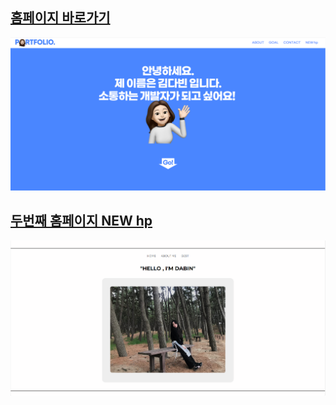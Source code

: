 ## [홈페이지 바로가기](https://dabin1213.github.io/)
[![메인](resources/landing.png)](https://dabin1213.github.io/)

## [두번째 홈페이지 NEW hp](https://dabin1213.github.io/MAIN.html)
[![두번째](resources/NEW%20hp.png)](https://dabin1213.github.io/MAIN.html)